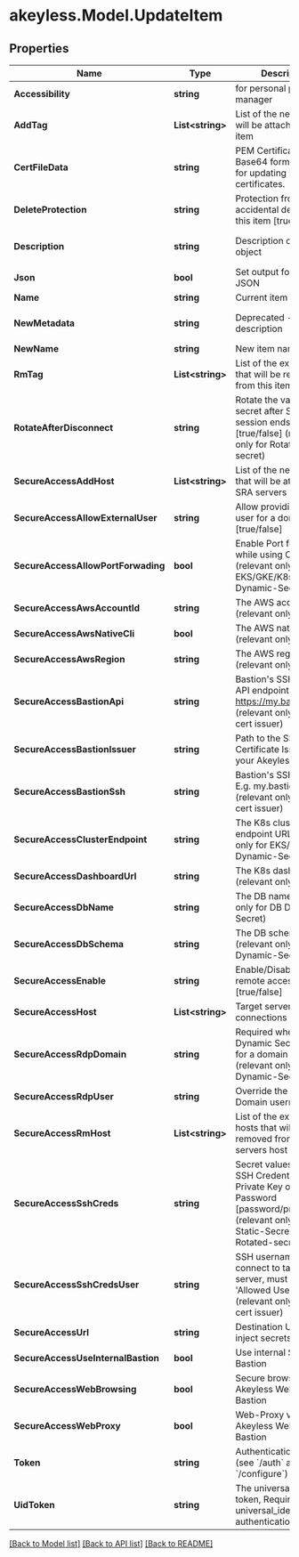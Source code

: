 # akeyless.Model.UpdateItem

## Properties

Name | Type | Description | Notes
------------ | ------------- | ------------- | -------------
**Accessibility** | **string** | for personal password manager | [optional] [default to "regular"]
**AddTag** | **List&lt;string&gt;** | List of the new tags that will be attached to this item | [optional] 
**CertFileData** | **string** | PEM Certificate in a Base64 format. Used for updating RSA keys&#39; certificates. | [optional] 
**DeleteProtection** | **string** | Protection from accidental deletion of this item [true/false] | [optional] 
**Description** | **string** | Description of the object | [optional] [default to "default_metadata"]
**Json** | **bool** | Set output format to JSON | [optional] [default to false]
**Name** | **string** | Current item name | 
**NewMetadata** | **string** | Deprecated - use description | [optional] [default to "default_metadata"]
**NewName** | **string** | New item name | [optional] 
**RmTag** | **List&lt;string&gt;** | List of the existent tags that will be removed from this item | [optional] 
**RotateAfterDisconnect** | **string** | Rotate the value of the secret after SRA session ends [true/false] (relevant only for Rotated-secret) | [optional] [default to "false"]
**SecureAccessAddHost** | **List&lt;string&gt;** | List of the new hosts that will be attached to SRA servers host | [optional] 
**SecureAccessAllowExternalUser** | **string** | Allow providing external user for a domain users [true/false] | [optional] 
**SecureAccessAllowPortForwading** | **bool** | Enable Port forwarding while using CLI access (relevant only for EKS/GKE/K8s Dynamic-Secret) | [optional] 
**SecureAccessAwsAccountId** | **string** | The AWS account id (relevant only for aws) | [optional] 
**SecureAccessAwsNativeCli** | **bool** | The AWS native cli (relevant only for aws) | [optional] 
**SecureAccessAwsRegion** | **string** | The AWS region (relevant only for aws) | [optional] 
**SecureAccessBastionApi** | **string** | Bastion&#39;s SSH control API endpoint. E.g. https://my.bastion:9900 (relevant only for ssh cert issuer) | [optional] 
**SecureAccessBastionIssuer** | **string** | Path to the SSH Certificate Issuer for your Akeyless Bastion | [optional] 
**SecureAccessBastionSsh** | **string** | Bastion&#39;s SSH server. E.g. my.bastion:22 (relevant only for ssh cert issuer) | [optional] 
**SecureAccessClusterEndpoint** | **string** | The K8s cluster endpoint URL (relevant only for EKS/GKE/K8s Dynamic-Secret) | [optional] 
**SecureAccessDashboardUrl** | **string** | The K8s dashboard url (relevant only for k8s) | [optional] 
**SecureAccessDbName** | **string** | The DB name (relevant only for DB Dynamic-Secret) | [optional] 
**SecureAccessDbSchema** | **string** | The DB schema (relevant only for DB Dynamic-Secret) | [optional] 
**SecureAccessEnable** | **string** | Enable/Disable secure remote access [true/false] | [optional] 
**SecureAccessHost** | **List&lt;string&gt;** | Target servers for connections | [optional] 
**SecureAccessRdpDomain** | **string** | Required when the Dynamic Secret is used for a domain user (relevant only for RDP Dynamic-Secret) | [optional] 
**SecureAccessRdpUser** | **string** | Override the RDP Domain username | [optional] 
**SecureAccessRmHost** | **List&lt;string&gt;** | List of the existent hosts that will be removed from SRA servers host | [optional] 
**SecureAccessSshCreds** | **string** | Secret values contains SSH Credentials, either Private Key or Password [password/private-key] (relevant only for Static-Secret or Rotated-secret) | [optional] 
**SecureAccessSshCredsUser** | **string** | SSH username to connect to target server, must be in &#39;Allowed Users&#39; list (relevant only for ssh cert issuer) | [optional] 
**SecureAccessUrl** | **string** | Destination URL to inject secrets | [optional] 
**SecureAccessUseInternalBastion** | **bool** | Use internal SSH Bastion | [optional] 
**SecureAccessWebBrowsing** | **bool** | Secure browser via Akeyless Web Access Bastion | [optional] [default to false]
**SecureAccessWebProxy** | **bool** | Web-Proxy via Akeyless Web Access Bastion | [optional] [default to false]
**Token** | **string** | Authentication token (see &#x60;/auth&#x60; and &#x60;/configure&#x60;) | [optional] 
**UidToken** | **string** | The universal identity token, Required only for universal_identity authentication | [optional] 

[[Back to Model list]](../README.md#documentation-for-models) [[Back to API list]](../README.md#documentation-for-api-endpoints) [[Back to README]](../README.md)

